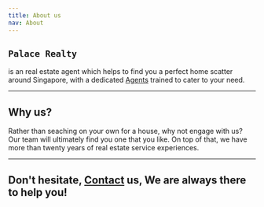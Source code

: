 ```yaml
---
title: About us
nav: About
---
```


##  `Palace Realty` 
is an real estate agent which helps to find you a perfect home scatter around Singapore, with a dedicated [Agents](https://innovationmgt.github.io/palacerealty/content/2-lesson.html) trained to cater to your need.



----------
##  Why us?

Rather than seaching on your own for a house, why not engage with us? 
Our team will ultimately find you one that you like. 
On top of that, we have more than twenty years of real estate service experiences.


-----------

##  Don't hesitate, [Contact](https://innovationmgt.github.io/palacerealty/content/3-lesson.html) us, We are always there to help you!


